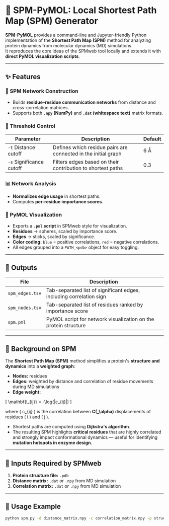 # 🧬 SPM-PyMOL: Local Shortest Path Map (SPM) Generator

**SPM-PyMOL** provides a command-line and Jupyter-friendly Python implementation of the **Shortest Path Map (SPM)** method for analyzing protein dynamics from molecular dynamics (MD) simulations.  
It reproduces the core ideas of the SPMweb tool locally and extends it with **direct PyMOL visualization scripts**.

---

## ✨ Features

### 🧩 SPM Network Construction
- Builds **residue–residue communication networks** from distance and cross-correlation matrices.
- Supports both **`.npy` (NumPy)** and **`.dat` (whitespace text)** matrix formats.

### 🎯 Threshold Control
| Parameter | Description | Default |
|-----------|-------------|---------|
| `-t` Distance cutoff | Defines which residue pairs are connected in the initial graph | 6 Å |
| `-s` Significance cutoff | Filters edges based on their contribution to shortest paths | 0.3 |

### 📊 Network Analysis
- **Normalizes edge usage** in shortest paths.
- Computes **per-residue importance scores**.

### 🔬 PyMOL Visualization
- Exports a **`.pml` script** in SPMweb style for visualization.
- **Residues** → spheres, scaled by importance score.
- **Edges** → sticks, scaled by significance.
- **Color coding:** `blue` = positive correlations, `red` = negative correlations.
- All edges grouped into a `PATH_<pdb>` object for easy toggling.

---

## 📂 Outputs

| File | Description |
|------|-------------|
| `spm_edges.tsv` | Tab-separated list of significant edges, including correlation sign |
| `spm_nodes.tsv` | Tab-separated list of residues ranked by importance score |
| `spm.pml` | PyMOL script for network visualization on the protein structure |

---

## 📖 Background on SPM

The **Shortest Path Map (SPM)** method simplifies a protein's **structure and dynamics** into a **weighted graph**:

- **Nodes:** residues  
- **Edges:** weighted by distance and correlation of residue movements during MD simulations  
- **Edge weight:**  

\[
\mathbf{l_{ij}} = -\log(|c_{ij}|)
\]

where \( c_{ij} \) is the correlation between **C\(_\alpha\)** displacements of residues \( i \) and \( j \).  

- Shortest paths are computed using **Dijkstra's algorithm**.  
- The resulting SPM highlights **critical residues** that are highly correlated and strongly impact conformational dynamics — useful for identifying **mutation hotspots in enzyme design**.

---

## 📝 Inputs Required by SPMweb
1. **Protein structure file:** `.pdb`  
2. **Distance matrix:** `.dat` or `.npy` from MD simulation  
3. **Correlation matrix:** `.dat` or `.npy` from MD simulation

---

## 🚀 Usage Example

```bash
python spm.py -d distance_matrix.npy -c correlation_matrix.npy -p structure.pdb -t 6 -s 0.3

